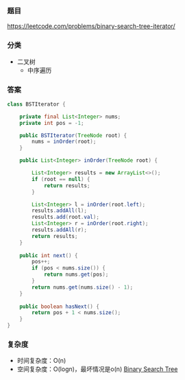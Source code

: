 ### 题目
https://leetcode.com/problems/binary-search-tree-iterator/

### 分类
* 二叉树
    * 中序遍历

### 答案
```java
class BSTIterator {

    private final List<Integer> nums;
    private int pos = -1;

    public BSTIterator(TreeNode root) {
        nums = inOrder(root);
    }

    public List<Integer> inOrder(TreeNode root) {

        List<Integer> results = new ArrayList<>();
        if (root == null) {
            return results;
        }

        List<Integer> l = inOrder(root.left);
        results.addAll(l);
        results.add(root.val);
        List<Integer> r = inOrder(root.right);
        results.addAll(r);
        return results;
    }
    
    public int next() {
        pos++;
        if (pos < nums.size()) {
            return nums.get(pos);
        }
        return nums.get(nums.size() - 1);
    }
    
    public boolean hasNext() {
        return pos + 1 < nums.size();
    }
}
```

### 复杂度
* 时间复杂度：O(n)
* 空间复杂度：O(logn)，最坏情况是o(n) [Binary Search Tree](https://github.com/HolmesJJ/CS2040S-Data-Structures-and-Algorithms/wiki/Binary-Search-Tree)
